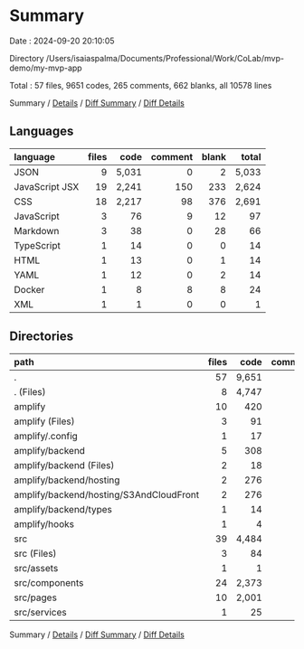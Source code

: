# Summary

Date : 2024-09-20 20:10:05

Directory /Users/isaiaspalma/Documents/Professional/Work/CoLab/mvp-demo/my-mvp-app

Total : 57 files,  9651 codes, 265 comments, 662 blanks, all 10578 lines

Summary / [Details](details.md) / [Diff Summary](diff.md) / [Diff Details](diff-details.md)

## Languages
| language | files | code | comment | blank | total |
| :--- | ---: | ---: | ---: | ---: | ---: |
| JSON | 9 | 5,031 | 0 | 2 | 5,033 |
| JavaScript JSX | 19 | 2,241 | 150 | 233 | 2,624 |
| CSS | 18 | 2,217 | 98 | 376 | 2,691 |
| JavaScript | 3 | 76 | 9 | 12 | 97 |
| Markdown | 3 | 38 | 0 | 28 | 66 |
| TypeScript | 1 | 14 | 0 | 0 | 14 |
| HTML | 1 | 13 | 0 | 1 | 14 |
| YAML | 1 | 12 | 0 | 2 | 14 |
| Docker | 1 | 8 | 8 | 8 | 24 |
| XML | 1 | 1 | 0 | 0 | 1 |

## Directories
| path | files | code | comment | blank | total |
| :--- | ---: | ---: | ---: | ---: | ---: |
| . | 57 | 9,651 | 265 | 662 | 10,578 |
| . (Files) | 8 | 4,747 | 10 | 39 | 4,796 |
| amplify | 10 | 420 | 0 | 6 | 426 |
| amplify (Files) | 3 | 91 | 0 | 2 | 93 |
| amplify/.config | 1 | 17 | 0 | 0 | 17 |
| amplify/backend | 5 | 308 | 0 | 0 | 308 |
| amplify/backend (Files) | 2 | 18 | 0 | 0 | 18 |
| amplify/backend/hosting | 2 | 276 | 0 | 0 | 276 |
| amplify/backend/hosting/S3AndCloudFront | 2 | 276 | 0 | 0 | 276 |
| amplify/backend/types | 1 | 14 | 0 | 0 | 14 |
| amplify/hooks | 1 | 4 | 0 | 4 | 8 |
| src | 39 | 4,484 | 255 | 617 | 5,356 |
| src (Files) | 3 | 84 | 11 | 22 | 117 |
| src/assets | 1 | 1 | 0 | 0 | 1 |
| src/components | 24 | 2,373 | 117 | 323 | 2,813 |
| src/pages | 10 | 2,001 | 120 | 264 | 2,385 |
| src/services | 1 | 25 | 7 | 8 | 40 |

Summary / [Details](details.md) / [Diff Summary](diff.md) / [Diff Details](diff-details.md)